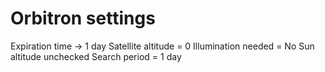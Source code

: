 Orbitron settings
=================

Expiration time -> 1 day
Satellite altitude = 0
Illumination needed = No
Sun altitude unchecked
Search period = 1 day

